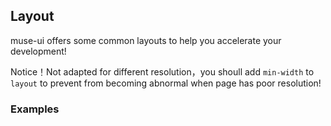 ## Layout

muse-ui offers some common layouts to help you accelerate your development!

Notice！Not adapted for different resolution，you shoull add `min-width` to `layout` to prevent from becoming abnormal when page has poor resolution!

### Examples
